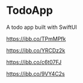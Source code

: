 # TodoApp
A todo app built with SwiftUI

https://ibb.co/TPmMPfk

https://ibb.co/YRCDz2k

https://ibb.co/c6t07FJ

https://ibb.co/9VY4C2s
